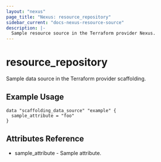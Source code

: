 ```yaml
---
layout: "nexus"
page_title: "Nexus: resource_repository"
sidebar_current: "docs-nexus-resource-source"
description: |-
  Sample resource source in the Terraform provider Nexus.
---
```


# resource_repository

Sample data source in the Terraform provider scaffolding.

## Example Usage

```hcl
data "scaffolding_data_source" "example" {
  sample_attribute = "foo"
}
```

## Attributes Reference

* sample_attribute - Sample attribute.

